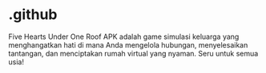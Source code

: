 # .github
Five Hearts Under One Roof APK adalah game simulasi keluarga yang menghangatkan hati di mana Anda mengelola hubungan, menyelesaikan tantangan, dan menciptakan rumah virtual yang nyaman. Seru untuk semua usia!
